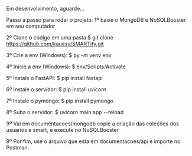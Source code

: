 Em desenvolvimento, aguarde...


Passo a passo para rodar o projeto:
1º baixe o MongoDB e NoSQLBooster em seu computador

2º Clone o código em uma pasta
    $ git clone https://github.com/kauesv/SMARTify.git

3º Crie a env (Windows):
    $ py -m venv env

4º Inicie a env (Windows):
    $ env/Scripts/Activate

5º Instale o FastAPI:
    $ pip install fastapi

6º Instale o servidor:
    $ pip install uvicorn

7º Instale o pymongo:
    $ pip install pymongo

8º Suba o servidor:
    $ uvicorn main:app --reload

9º Vai em documentacoes/mongodb copie a criação das coleções dos usuarios e smart, e execute no NoSQLBooster

9º Por fim, use o arquivo que esta em documentacoes/api e importe no Postman.